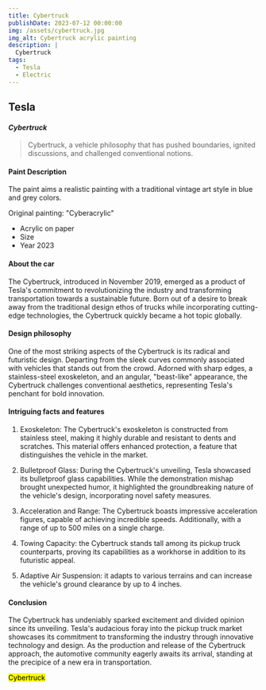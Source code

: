 ```yaml
---
title: Cybertruck
publishDate: 2023-07-12 00:00:00
img: /assets/cybertruck.jpg
img_alt: Cybertruck acrylic painting 
description: |
  Cybertruck
tags:
  - Tesla
  - Electric
---
```


##  Tesla

#### *Cybertruck* 

> Cybertruck, a vehicle philosophy that has pushed boundaries, ignited discussions, and challenged conventional notions.

####  Paint Description

The paint aims a realistic painting with a traditional vintage art style in blue and grey colors.  
    
  Original painting: "Cyberacrylic"  

* Acrylic on paper 
* Size 
* Year 2023 

#### About the car

The Cybertruck, introduced in November 2019, emerged as a product of Tesla's commitment to revolutionizing the industry and transforming transportation towards a sustainable future. Born out of a desire to break away from the traditional design ethos of trucks while incorporating cutting-edge technologies, the Cybertruck quickly became a hot topic globally.

#### Design philosophy
One of the most striking aspects of the Cybertruck is its radical and futuristic design. Departing from the sleek curves commonly associated with vehicles that stands out from the crowd. Adorned with sharp edges, a stainless-steel exoskeleton, and an angular, "beast-like" appearance, the Cybertruck challenges conventional aesthetics, representing Tesla's penchant for bold innovation.

#### Intriguing facts and features
1. Exoskeleton: The Cybertruck's exoskeleton is constructed from stainless steel, making it highly durable and resistant to dents and scratches. This material offers enhanced protection, a feature that distinguishes the vehicle in the market.

2. Bulletproof Glass: During the Cybertruck's unveiling, Tesla showcased its bulletproof glass capabilities. While the demonstration mishap brought unexpected humor, it highlighted the groundbreaking nature of the vehicle's design, incorporating novel safety measures.

3. Acceleration and Range: The Cybertruck boasts impressive acceleration figures, capable of achieving incredible speeds. Additionally, with a range of up to 500 miles on a single charge.

4. Towing Capacity: the Cybertruck stands tall among its pickup truck counterparts, proving its capabilities as a workhorse in addition to its futuristic appeal.

5. Adaptive Air Suspension: it adapts to various terrains and can increase the vehicle's ground clearance by up to 4 inches.

#### Conclusion
The Cybertruck has undeniably sparked excitement and divided opinion since its unveiling. Tesla's audacious foray into the pickup truck market showcases its commitment to transforming the industry through innovative technology and design. As the production and release of the Cybertruck approach, the automotive community eagerly awaits its arrival, standing at the precipice of a new era in transportation.


<mark>Cybertruck</mark>
